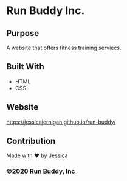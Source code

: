# Run Buddy Inc.

## Purpose
A website that offers fitness training serviecs. 

## Built With
* HTML
* CSS

## Website
https://jessicajernigan.github.io/run-buddy/

## Contribution
Made with ❤️ by Jessica

### ©️2020 Run Buddy, Inc 
